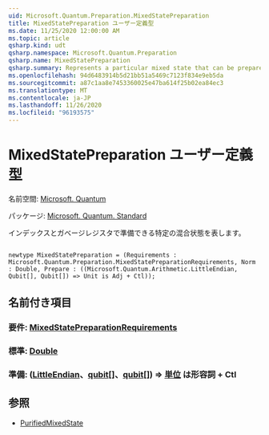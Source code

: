 ```yaml
---
uid: Microsoft.Quantum.Preparation.MixedStatePreparation
title: MixedStatePreparation ユーザー定義型
ms.date: 11/25/2020 12:00:00 AM
ms.topic: article
qsharp.kind: udt
qsharp.namespace: Microsoft.Quantum.Preparation
qsharp.name: MixedStatePreparation
qsharp.summary: Represents a particular mixed state that can be prepared on an index and a garbage register.
ms.openlocfilehash: 94d6483914b5d21bb51a5469c7123f834e9eb5da
ms.sourcegitcommit: a87c1aa8e7453360025e47ba614f25b02ea84ec3
ms.translationtype: MT
ms.contentlocale: ja-JP
ms.lasthandoff: 11/26/2020
ms.locfileid: "96193575"
---
```

# <a name="mixedstatepreparation-user-defined-type"></a>MixedStatePreparation ユーザー定義型

名前空間: [Microsoft. Quantum](xref:Microsoft.Quantum.Preparation)

パッケージ: [Microsoft. Quantum. Standard](https://nuget.org/packages/Microsoft.Quantum.Standard)


インデックスとガベージレジスタで準備できる特定の混合状態を表します。

```qsharp

newtype MixedStatePreparation = (Requirements : Microsoft.Quantum.Preparation.MixedStatePreparationRequirements, Norm : Double, Prepare : ((Microsoft.Quantum.Arithmetic.LittleEndian, Qubit[], Qubit[]) => Unit is Adj + Ctl));
```



## <a name="named-items"></a>名前付き項目

### <a name="requirements--mixedstatepreparationrequirements"></a>要件: [MixedStatePreparationRequirements](xref:Microsoft.Quantum.Preparation.MixedStatePreparationRequirements)


### <a name="norm--double"></a>標準: [Double](xref:microsoft.quantum.lang-ref.double)


### <a name="prepare--littleendianqubitqubit--unit--is-adj--ctl"></a>準備: ([LittleEndian](xref:Microsoft.Quantum.Arithmetic.LittleEndian)、[qubit](xref:microsoft.quantum.lang-ref.qubit)[]、[qubit](xref:microsoft.quantum.lang-ref.qubit)[]) => [単位](xref:microsoft.quantum.lang-ref.unit)  は形容詞 + Ctl



## <a name="see-also"></a>参照

- [PurifiedMixedState](xref:Microsoft.Quantum.PurifiedMixedState)